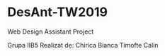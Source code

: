 # DesAnt-TW2019
Web Design Assistant Project

  Grupa IIB5
  Realizat de:
    Chirica Bianca
    Timofte Calin
